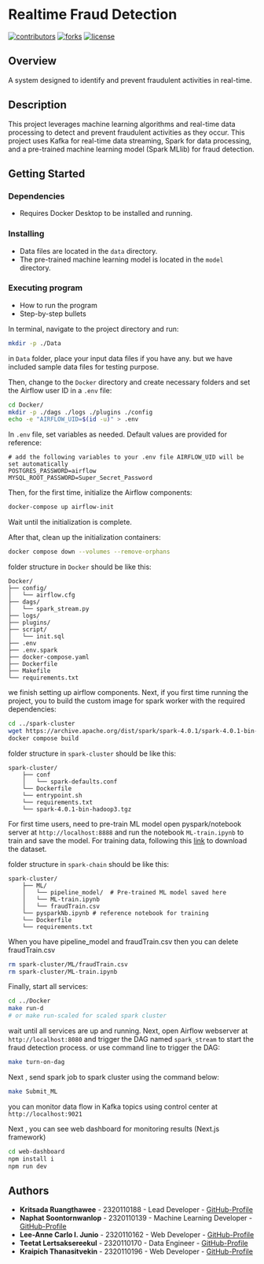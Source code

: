 # Realtime Fraud Detection

[![contributors](https://img.shields.io/github/contributors/copter50029/Realtime-fraud-detection)](https://github.com/copter50029/Realtime-fraud-detection/graphs/contributors)
[![forks](https://img.shields.io/github/forks/copter50029/Realtime-fraud-detection)](https://github.com/copter50029/Realtime-fraud-detection/network/members)
[![license](https://img.shields.io/github/license/copter50029/Realtime-fraud-detection)](https://github.com/copter50029/Realtime-fraud-detection/blob/main/LICENSE)

## Overview

A system designed to identify and prevent fraudulent activities in real-time.

## Description

This project leverages machine learning algorithms and real-time data processing to detect and prevent fraudulent activities as they occur.
This project uses Kafka for real-time data streaming, Spark for data processing, and a pre-trained machine learning model (Spark MLlib) for fraud detection.

## Getting Started

### Dependencies

- Requires Docker Desktop to be installed and running.

### Installing

- Data files are located in the `data` directory.
- The pre-trained machine learning model is located in the `model` directory.

### Executing program

- How to run the program
- Step-by-step bullets

In terminal, navigate to the project directory and run:

```bash
mkdir -p ./Data
```
in `Data` folder, place your input data files if you have any.
but we have included sample data files for testing purpose.

Then, change to the `Docker` directory and create necessary folders and set the Airflow user ID in a `.env` file:

```bash
cd Docker/
mkdir -p ./dags ./logs ./plugins ./config
echo -e "AIRFLOW_UID=$(id -u)" > .env
```

In `.env` file, set variables as needed. Default values are provided for reference:

```
# add the following variables to your .env file AIRFLOW_UID will be set automatically
POSTGRES_PASSWORD=airflow
MYSQL_ROOT_PASSWORD=Super_Secret_Password
```

Then, for the first time, initialize the Airflow components:

```bash
docker-compose up airflow-init
```

Wait until the initialization is complete.

After that, clean up the initialization containers:

```bash
docker compose down --volumes --remove-orphans
```

folder structure in `Docker` should be like this:

```
Docker/
├── config/
│   └── airflow.cfg
├── dags/
│   └── spark_stream.py
├── logs/
├── plugins/
├── script/
│   └── init.sql
├── .env
├── .env.spark
├── docker-compose.yaml
├── Dockerfile
├── Makefile
└── requirements.txt
```

we finish setting up airflow components.
Next, if you first time running the project, you to build the custom image for spark worker with the required dependencies:

```bash
cd ../spark-cluster
wget https://archive.apache.org/dist/spark/spark-4.0.1/spark-4.0.1-bin-hadoop3.tgz
docker compose build
```

folder structure in `spark-cluster` should be like this:

```
spark-cluster/
    ├── conf
    │   └── spark-defaults.conf
    └── Dockerfile
    └── entrypoint.sh
    └── requirements.txt
    └── spark-4.0.1-bin-hadoop3.tgz
```

For first time users, need to pre-train ML model
open pyspark/notebook server at `http://localhost:8888` and run the notebook `ML-train.ipynb` to train and save the model.
For training data, following this [link](https://www.kaggle.com/datasets/kartik2112/fraud-detection/data?select=fraudTrain) to download the dataset.

folder structure in `spark-chain` should be like this:

```
spark-cluster/
    ├── ML/
    │   └── pipeline_model/  # Pre-trained ML model saved here
    │   └── ML-train.ipynb
    │   └── fraudTrain.csv
    └── pysparkNb.ipynb # reference notebook for training
    └── Dockerfile
    └── requirements.txt
```

When you have pipeline_model and fraudTrain.csv then you can delete fraudTrain.csv

```bash
rm spark-cluster/ML/fraudTrain.csv
rm spark-cluster/ML-train.ipynb
```

Finally, start all services:

```bash
cd ../Docker
make run-d
# or make run-scaled for scaled spark cluster
```

wait until all services are up and running.
Next, open Airflow webserver at `http://localhost:8080` and trigger the DAG named `spark_stream` to start the fraud detection process.
or use command line to trigger the DAG:

```bash
make turn-on-dag
```

Next , send spark job to spark cluster using the command below:

```bash
make Submit_ML
```

you can monitor data flow in Kafka topics using control center at `http://localhost:9021`

Next , you can see web dashboard for monitoring results (Next.js framework) 
```bash
cd web-dashboard
npm install i
npm run dev
```

## Authors

- **Kritsada Ruangthawee** - 2320110188 - Lead Developer - [GitHub-Profile](https://github.com/copter50029)
- **Naphat Soontornwanlop** - 2320110139 - Machine Learning Developer - [GitHub-Profile](https://github.com/MrLonely1423)
- **Lee-Anne Carlo I. Junio** - 2320110162 - Web Developer - [GitHub-Profile](https://github.com/L33by)
- **Teetat Lertsaksereekul** - 2320110170 - Data Engineer - [GitHub-Profile](https://github.com/TeetatL)
- **Kraipich Thanasitvekin** - 2320110196 - Web Developer - [GitHub-Profile](https://github.com/NoWMoNz)
